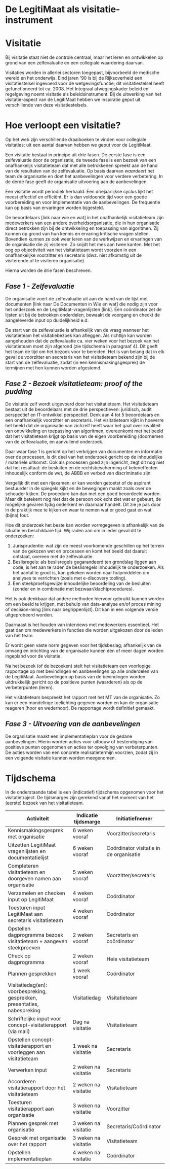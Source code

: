 # De LegitiMaat als visitatie-instrument

# Visitatie

Bij visitatie staat niet de controle centraal, maar het leren en ontwikkelen op grond van een zelfevaluatie en een collegiale waardering daarvan.

Visitaties worden in allerlei sectoren toegepast, bijvoorbeeld de medische wereld en het onderwijs. Eind jaren &#39;90 is bij de Rijksoverheid een visitatiestelsel ingevoerd voor de wetgevingsfunctie; dit visitatiestelsel heeft gefunctioneerd tot ca. 2008. Het Integraal afwegingskader beleid en regelgeving noemt visitatie als beleidsinstrument. Bij de uitwerking van het visitatie-aspect van de LegitiMaat hebben we inspiratie geput uit verschillende van deze visitatiestelsels.

# Hoe verloopt een visitatie?

Op het web zijn verschillende draaiboeken te vinden voor collegiale visitaties; uit een aantal daarvan hebben we geput voor de LegitiMaat.

Een visitatie bestaat in principe uit drie fasen. De eerste fase is een zelfevaluatie door de organisatie, de tweede fase is een bezoek van een onafhankelijk visitatieteam dat met alle betrokkenen spreekt aan de hand van de resultaten van de zelfevaluatie. Op basis daarvan _waardeert_ het team de organisatie en doet het aanbevelingen voor verdere verbetering. In de derde fase geeft de organisatie uitvoering aan de aanbevelingen.

Een visitatie wordt periodiek herhaald. Een driejaarlijkse cyclus lijkt het meest effectief en efficiënt. Er is dan voldoende tijd voor een goede voorbereiding en voor implementatie van de aanbevelingen. De frequentie kan op basis van ervaringen worden bijgesteld.

De beoordelaars [link naar wie en wat] in het onafhankelijk visitatieteam zijn medewerkers van een andere overheidsorganisatie, die in hun organisatie direct betrokken zijn bij de ontwikkeling en toepassing van algoritmen. Zij kunnen op grond van hun kennis en ervaring kritische vragen stellen. Bovendien kunnen ze ook weer leren van de werkwijzen en ervaringen van de organisatie die zij visiteren. Zo snijdt het mes aan twee kanten. Met het oog op objectiviteit van het visitatieteam wordt voorzien in een onafhankelijke voorzitter en secretaris (dwz. niet afkomstig uit de visiterende of te visiteren organisatie).

Hierna worden de drie fasen beschreven.

## _Fase 1 - Zelfevaluatie_

De organisatie voert de zelfevaluatie uit aan de hand van de lijst met documenten [link naar De Documenten in Wie en wat] die nodig zijn voor het onderzoek en de LegitiMaat-vragenlijsten [link]. Een coördinator zet de lijsten uit bij de betrokken onderdelen, bewaakt de voorgang en checkt de aangeleverde input op duidelijkheid e.d.

De start van de zelfevaluatie is afhankelijk van de vraag wanneer het visitatieteam het visitatiebezoek kan afleggen. Als richtlijn kan worden aangehouden dat de zelfevaluatie ca. vier weken voor het bezoek van het visitatieteam moet zijn afgerond (zie tijdschema in paragraaf 4). Dit geeft het team de tijd om het bezoek voor te bereiden. Het is van belang dat in elk geval de voorzitter en secretaris van het visitatieteam bekend zijn bij de start van de zelfevaluatie, zodat (in een kennismakingsgesprek) de termijnen met hen kunnen worden afgestemd.

## _Fase 2 - Bezoek visitatieteam: proof of the pudding_

De visitatie zelf wordt uitgevoerd door het visitatieteam. Het visitatieteam bestaat uit de beoordelaars met de drie perspectieven: juridisch, audit perspectief en IT-ontwikkel perspectief. Denk aan 4 tot 5 beoordelaars en een onafhankelijk voorzitter en secretaris. Het visitatieteam kijkt in hoeverre het beeld dat de organisatie van zichzelf heeft waar het gaat over kwaliteit van ontwikkeling en toepassing van algoritmen, overeenkomt met het beeld dat het visitatieteam krijgt op basis van de eigen voorbereiding (doornemen van de zelfevaluatie, en aanvullend onderzoek.

Daar waar fase 1 is gericht op het verkrijgen van documenten en informatie over de processen, is dit deel van het onderzoek gericht op de inhoudelijke / materiele uitkomst. Ook als processen goed zijn ingericht, zegt dit nog niet dat het resultaat: de besluiten en de rechtsbescherming of keteneffecten inhoudelijk conform de wet, de ABBB en verbod van discriminatie zijn.

Vergelijk dit met een rijexamen; er kan worden getoetst of de aspirant bestuurder in de spiegels kijkt en de bewegingen maakt zoals over de schouder kijken. De procedure kan dan met een goed beoordeeld worden. Maar dit betekent nog niet dat de persoon ook echt ziet wat er gebeurt, de mogelijke gevaren tijdig onderkent en daarnaar handelt. Dit zie je pas door in de praktijk mee te kijken en waar te nemen wat er goed gaat en wat (bijna) fout.

Hoe dit onderzoek het beste kan worden vormgegeven is afhankelijk van de situatie en beschikbare tijd. Wij raden aan om in ieder geval dit te onderzoeken:

1. Jurisprudentie: wat zijn de meest voorkomende geschillen op het terrein van de gekozen wet en processen en komt het beeld dat daaruit ontstaat, overeen met de zelfevaluatie.
2. Beslisregels: als beslisregels gegarandeerd ten grondslag liggen aan code, is het aan te raden de beslisregels inhoudelijk te onderzoeken. Als het aantal te groot is, kan gekeken worden naar hulpmiddelen om analyses te verrichten (zoals met e-discovery tooling).
3. Een steekproefsgewijze inhoudelijke beoordeling van de besluiten (zonder en in combinatie met bezwaar/klachtprocedures).

Het is ook denkbaar dat andere methoden hiervoor gebruikt kunnen worden om een beeld te krijgen, met behulp van data-analyse en/of proces mining of decision-ming [link naar begrippenlijst]. Dit kan in een volgende versie uitgeprobeerd worden.

Daarnaast is het houden van interviews met medewerkers essentieel. Het gaat dan om medewerkers in functies die worden uitgekozen door de leden van het team.

Er wordt geen vaste norm gegeven voor het tijdsbeslag; afhankelijk van de omvang en inrichting van de organisatie kunnen één of meer dagen worden ingepland voor de visitatie.

Na het bezoek (of de bezoeken) stelt het visitatieteam een voorlopige rapportage op met bevindingen en aanbevelingen op alle onderdelen van de LegitiMaat. Aanbevelingen op basis van de bevindingen worden uitdrukkelijk gericht op de positieve punten (waarderen) als op de verbeterpunten (leren).

Het visitatieteam bespreekt het rapport met het MT van de organisatie. Zo kan er een mondelinge toelichting gegeven worden en kan de organisatie reageren (hoor en wederhoor). De rapportage wordt definitief gemaakt.

## _Fase 3 - Uitvoering van de aanbevelingen_

De organisatie maakt een implementatieplan voor de gedane aanbevelingen. Hierin worden acties voor uitbouw of bestendiging van positieve punten opgenomen en acties ter opvolging van verbeterpunten. De acties worden van een concrete realisatietermijn voorzien, zodat zij in een volgende visitatie kunnen worden meegenomen.

# Tijdschema

In de onderstaande tabel is een (indicatief) tijdschema opgenomen voor het visitatietraject. De tijdsmarges zijn gerekend vanaf het moment van het (eerste) bezoek van het visitatieteam.

| **Activiteit** | **Indicatie tijdsmarge** | **Initiatiefnemer** |
| --- | --- | --- |
| Kennismakingsgesprek met organisatie | 6 weken vooraf | Voorzitter/secretaris |
| Uitzetten LegitiMaat vragenlijsten en documentatielijst | 6 weken vooraf | Coördinator visitatie in de organisatie |
| Completeren visitatieteam en doorgeven namen aan organisatie | 5 weken vooraf | Voorzitter/secretaris |
| Verzamelen en checken input op LegitiMaat | 4 weken vooraf | Coördinator |
| Toesturen input LegitiMaat aan secretaris visitatieteam | 4 weken vooraf | Coördinator |
| Opstellen dagprogramma bezoek visitatieteam + aangeven steekproeven | 2 weken vooraf | Secretaris en coördinator |
| Check op dagprogramma | 2 weken vooraf | Hele visitatieteam |
| Plannen gesprekken | 1 week vooraf | Coördinator |
| Visitatiedag(en): voorbespreking, gesprekken, presentaties, nabespreking | Visitatiedag | Visitatieteam |
| Schriftelijke input voor concept-visitatierapport (via mail) | Dag na visitatie | Visitatieteam |
| Opstellen concept-visitatierapport en voorleggen aan visitatieteam | 1 week na visitatie | Secretaris |
| Verwerken input | 2 weken na visitatie | Secretaris |
| Accorderen visitatierapport door het visitatieteam | 2 weken na visitatie | Visitatieteam |
| Toesturen visitatierapport aan organisatie | 3 weken na visitatie | Voorzitter |
| Plannen gesprek met organisatie | 3 weken na visitatie | Secretaris/Coördinator |
| Gesprek met organisatie over het rapport | 3 weken na visitatie | Visitatieteam |
| Opstellen implementatieplan | 4 weken na visitatie | Coördinator |
